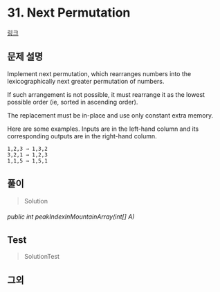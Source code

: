 # 31. Next Permutation   
[링크](https://leetcode.com/problems/next-permutation/)

## 문제 설명
Implement next permutation, which rearranges numbers into the lexicographically next greater permutation of numbers.

If such arrangement is not possible, it must rearrange it as the lowest possible order (ie, sorted in ascending order).

The replacement must be in-place and use only constant extra memory.

Here are some examples. Inputs are in the left-hand column and its corresponding outputs are in the right-hand column.
```
1,2,3 → 1,3,2
3,2,1 → 1,2,3
1,1,5 → 1,5,1
```
## 풀이
> Solution

###### public int peakIndexInMountainArray(int[] A)  


## Test    
> SolutionTest


## 그외
